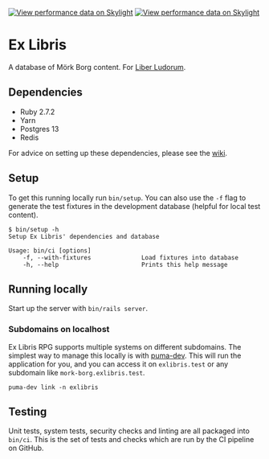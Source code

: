[![View performance data on
Skylight](https://badges.skylight.io/typical/8iNkI05QE0Bv.svg)](https://oss.skylight.io/app/applications/8iNkI05QE0Bv)
[![View performance data on
Skylight](https://badges.skylight.io/problem/8iNkI05QE0Bv.svg)](https://oss.skylight.io/app/applications/8iNkI05QE0Bv)

# Ex Libris

A database of Mörk Borg content. For [Liber Ludorum].

## Dependencies

- Ruby 2.7.2
- Yarn
- Postgres 13
- Redis

For advice on setting up these dependencies, please see the
[wiki](https://github.com/exlibrisrpg/exlibris/wiki#setting-up-dependencies).

## Setup

To get this running locally run `bin/setup`. You can also use the `-f` flag to
generate the test fixtures in the development database (helpful for local test
content).

```
$ bin/setup -h
Setup Ex Libris' dependencies and database

Usage: bin/ci [options]
    -f, --with-fixtures              Load fixtures into database
    -h, --help                       Prints this help message
```

## Running locally

Start up the server with `bin/rails server`.

### Subdomains on localhost

Ex Libris RPG supports multiple systems on different subdomains. The simplest
way to manage this locally is with [puma-dev](https://github.com/puma/puma-dev).
This will run the application for you, and you can access it on `exlibris.test`
or any subdomain like `mork-borg.exlibris.test`.

```
puma-dev link -n exlibris
```

## Testing

Unit tests, system tests, security checks and linting are all packaged into
`bin/ci`. This is the set of tests and checks which are run by the CI pipeline
on GitHub.

[Liber Ludorum]: https://liberludorum.com/2020/09/28/ex-libris-mork-borg/
